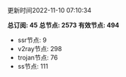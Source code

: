 更新时间2022-11-10 07:10:34

**总订阅: 45**
**总节点: 2573**
**有效节点: 494**
- ssr节点: 9
- v2ray节点: 298
- trojan节点: 76
- ss节点: 111
